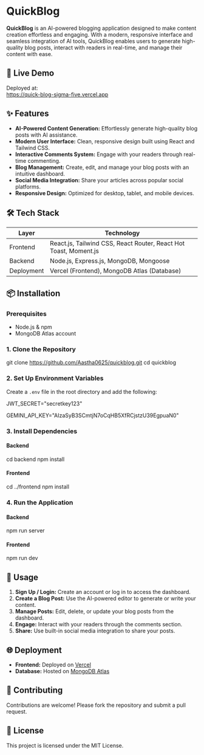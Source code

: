 # QuickBlog

**QuickBlog** is an AI-powered blogging application designed to make content creation effortless and engaging. With a modern, responsive interface and seamless integration of AI tools, QuickBlog enables users to generate high-quality blog posts, interact with readers in real-time, and manage their content with ease.

## 🚀 Live Demo

Deployed at:  
https://quick-blog-sigma-five.vercel.app

## ✨ Features

- **AI-Powered Content Generation:** Effortlessly generate high-quality blog posts with AI assistance.
- **Modern User Interface:** Clean, responsive design built using React and Tailwind CSS.
- **Interactive Comments System:** Engage with your readers through real-time commenting.
- **Blog Management:** Create, edit, and manage your blog posts with an intuitive dashboard.
- **Social Media Integration:** Share your articles across popular social platforms.
- **Responsive Design:** Optimized for desktop, tablet, and mobile devices.

## 🛠️ Tech Stack

| Layer      | Technology                                                 |
|------------|-----------------------------------------------------------|
| Frontend   | React.js, Tailwind CSS, React Router, React Hot Toast, Moment.js |
| Backend    | Node.js, Express.js, MongoDB, Mongoose                    |
| Deployment | Vercel (Frontend), MongoDB Atlas (Database)               |

## 📦 Installation

### Prerequisites

- Node.js & npm
- MongoDB Atlas account

### 1. Clone the Repository
git clone https://github.com/Aastha0625/quickblog.git
cd quickblog

### 2. Set Up Environment Variables
Create a `.env` file in the root directory and add the following:

JWT_SECRET="secretkey123"

GEMINI_API_KEY="AIzaSyB3SCmtjN7oCqHB5XfRCjstzU39EgpuaN0"

### 3. Install Dependencies
#### Backend
cd backend
npm install

#### Frontend
cd ../frontend
npm install

### 4. Run the Application
#### Backend
npm run server

#### Frontend
npm run dev

## 📝 Usage

1. **Sign Up / Login:** Create an account or log in to access the dashboard.
2. **Create a Blog Post:** Use the AI-powered editor to generate or write your content.
3. **Manage Posts:** Edit, delete, or update your blog posts from the dashboard.
4. **Engage:** Interact with your readers through the comments section.
5. **Share:** Use built-in social media integration to share your posts.


## 🌐 Deployment

- **Frontend:** Deployed on [Vercel](https://vercel.com/)
- **Database:** Hosted on [MongoDB Atlas](https://www.mongodb.com/cloud/atlas)

## 🤝 Contributing

Contributions are welcome! Please fork the repository and submit a pull request.

## 📄 License

This project is licensed under the MIT License.
